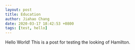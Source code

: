 ```yaml
---
layout: post
title: Education
author: Jiahao Chang
date: 2020-03-17 18:42:53 +0800
tags: [test, hello]
---
```


Hello World! This is a post for testing the looking of Hamilton.
